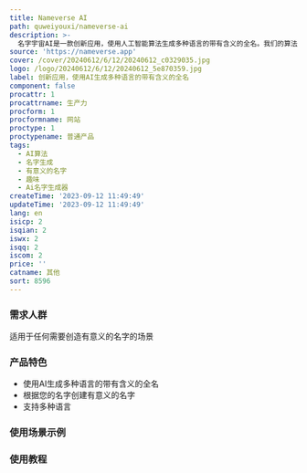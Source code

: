 ```yaml
---
title: Nameverse AI
path: quweiyouxi/nameverse-ai
description: >-
  名字宇宙AI是一款创新应用，使用人工智能算法生成多种语言的带有含义的全名。我们的算法确保为您生成的名字听起来很棒，并且具有深刻而重要的含义。名字宇宙AI可以帮助您创建基于您的名字的有意义的名字，无论您希望使用的是哪种语言。
source: 'https://nameverse.app'
cover: /cover/20240612/6/12/20240612_c0329035.jpg
logo: /logo/20240612/6/12/20240612_5e870359.jpg
label: 创新应用，使用AI生成多种语言的带有含义的全名
component: false
procattr: 1
procattrname: 生产力
procform: 1
procformname: 网站
proctype: 1
proctypename: 普通产品
tags:
  - AI算法
  - 名字生成
  - 有意义的名字
  - 趣味
  - Ai名字生成器
createTime: '2023-09-12 11:49:49'
updateTime: '2023-09-12 11:49:49'
lang: en
isicp: 2
isqian: 2
iswx: 2
isqq: 2
iscom: 2
price: ''
catname: 其他
sort: 8596
---
```




### 需求人群
适用于任何需要创造有意义的名字的场景

### 产品特色
- 使用AI生成多种语言的带有含义的全名
- 根据您的名字创建有意义的名字
- 支持多种语言

### 使用场景示例


### 使用教程


  
